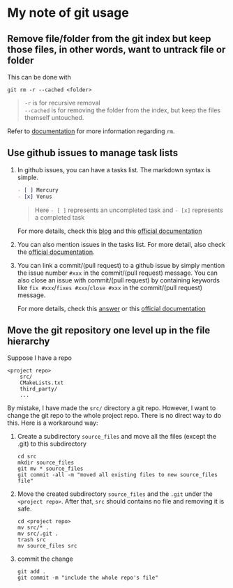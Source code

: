 # My note of git usage

## Remove file/folder from the git index but keep those files, in other words, want to untrack file or folder
This can be done with 
```
git rm -r --cached <folder>
```
>`-r` is for recursive removal\
>`--cached` is for removing the folder from the index, but keep the files themself untouched.

Refer to [documentation](https://git-scm.com/docs/git-rm) for more information regarding `rm`.

## Use github issues to manage task lists
1. In github issues, you can have a tasks list. The markdown syntax is simple.
    ```markdown
    - [ ] Mercury 
    - [x] Venus
    ```
    > Here `- [ ]` represents an uncompleted task and `- [x]` represents a completed task

    For more details, check this [blog](https://github.blog/2014-04-28-task-lists-in-all-markdown-documents/) and this [official documentation](https://docs.github.com/en/issues/tracking-your-work-with-issues/about-task-lists)

2. You can also mention issues in the tasks list. For more detail, also check the [official documentation](https://docs.github.com/en/issues/tracking-your-work-with-issues/about-task-lists).

3. You can link a commit/(pull request) to a github issue by simply mention the issue number `#xxx` in the commit/(pull request) message.
You can also close an issue with commit/(pull request) by containing keywords like `fix #xxx`/`fixes #xxx`/`close #xxx` in the commit/(pull request) message.
    
    For more details, check this [answer](https://www.edureka.co/community/102139/link-to-the-issue-number-on-github-within-a-commit-message#:~:text=You%20just%20need%20to%20include,(in%20your%20commit%20message).) or this [official documentation](https://docs.github.com/en/issues/tracking-your-work-with-issues/linking-a-pull-request-to-an-issue)

## Move the git repository one level up in the file hierarchy
Suppose I have a repo
```
<project repo>
    src/
    CMakeLists.txt
    third_party/
    ...
```
By mistake, I have made the `src/` directory a git repo. However, I want to change the git repo to the whole project repo. There is no direct way to do this. Here is a workaround way:
1.  Create a subdirectory `source_files` and move all the files (except the .git) to this subdirectory
     ```
    cd src
    mkdir source_files
    git mv * source_files
    git commit -all -m "moved all existing files to new source_files file"
    ```

2. Move the created subdirectory `source_files` and the `.git` under the `<project repo>`. After that, `src` should contains no file and removing it is safe.
    ```
    cd <project repo>
    mv src/* .
    mv src/.git .
    trash src
    mv source_files src
    ```

3. commit the change 
    ```
    git add .
    git commit -m "include the whole repo's file"
    ```
